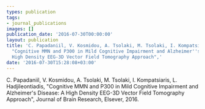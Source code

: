 ```yaml
---
types: publication
tags:
- journal_publications
images: []
publication_date: '2016-07-30T00:00:00'
layout: publication
title: 'C. Papadaniil, V. Kosmidou, A. Tsolaki, M. Tsolaki, I. Kompatsiaris, L. Hadjileontiadis,
  "Cognitive MMN and P300 in Mild Cognitive Impairment and Alzheimer''s Disease: A
  High Density EEG-3D Vector Field Tomography Approach",'
date: '2016-07-30T15:28:08+03:00'
---
```

<p>C. Papadaniil, V. Kosmidou, A. Tsolaki, M. Tsolaki, I. Kompatsiaris, L. Hadjileontiadis, "Cognitive MMN and P300 in Mild Cognitive Impairment and Alzheimer's Disease: A High Density EEG-3D Vector Field Tomography Approach", Journal of Brain Research, Elsever, 2016.</p>
